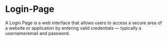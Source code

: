 # Login-Page
A Login Page is a web interface that allows users to access a secure area of a website or application by entering valid credentials — typically a username/email and password.
